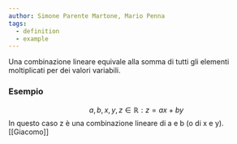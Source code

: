 ```yaml
---
author: Simone Parente Martone, Mario Penna
tags:
  - definition
  - example
---
```

Una combinazione lineare equivale alla somma di tutti gli elementi moltiplicati per dei valori variabili.
### Esempio
$$a,b,x,y,z \in \mathbb{R} : z=ax+by$$
In questo caso z è una combinazione lineare di a e b (o di x e y).
[[Giacomo]] 